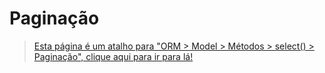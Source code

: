# Paginação

> [Esta página é um atalho para "ORM > Model > Métodos > select() > Paginação", clique aqui para ir para lá!](#orm.model.method.select.paginate)